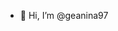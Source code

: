 - 👋 Hi, I’m @geanina97


<!---
geanina97/geanina97 is a ✨ special ✨ repository because its `README.md` (this file) appears on your GitHub profile.
You can click the Preview link to take a look at your changes.
--->
